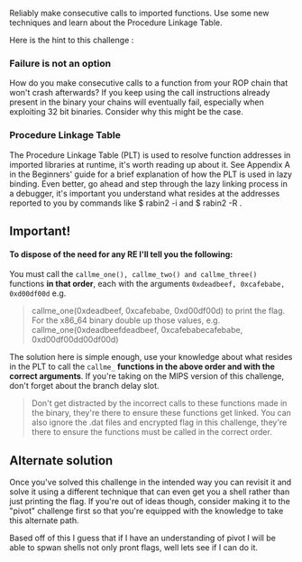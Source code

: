 Reliably make consecutive calls to imported functions.
Use some new techniques and learn about the Procedure Linkage Table.

Here is the hint to this challenge :

### Failure is not an option
How do you make consecutive calls to a function from your ROP chain that won't crash afterwards? If you keep using the call instructions already present in the binary your chains will eventually fail, especially when exploiting 32 bit binaries. Consider why this might be the case.

### Procedure Linkage Table
The Procedure Linkage Table (PLT) is used to resolve function addresses in imported libraries at runtime, it's worth reading up about it. See Appendix A in the Beginners' guide for a brief explanation of how the PLT is used in lazy binding. Even better, go ahead and step through the lazy linking process in a debugger, it's important you understand what resides at the addresses reported to you by commands like $ rabin2 -i <binary> and $ rabin2 -R .

Important!
---
#### To dispose of the need for any RE I'll tell you the following:
You must call the `callme_one(), callme_two() and callme_three()` functions **in that order**, each with the arguments `0xdeadbeef, 0xcafebabe, 0xd00df00d` e.g. 

> callme_one(0xdeadbeef, 0xcafebabe, 0xd00df00d) to print the flag. For the x86_64 binary double up those values, e.g. callme_one(0xdeadbeefdeadbeef, 0xcafebabecafebabe, 0xd00df00dd00df00d)

The solution here is simple enough, use your knowledge about what resides in the PLT to call the `callme_` **functions in the above order and with the correct arguments**. If you're taking on the MIPS version of this challenge, don't forget about the branch delay slot.

> Don't get distracted by the incorrect calls to these functions made in the binary, they're there to ensure these functions get linked. You can also ignore the .dat files and encrypted flag in this challenge, they're there to ensure the functions must be called in the correct order.

Alternate solution
---
Once you've solved this challenge in the intended way you can revisit it and solve it using a different technique that can even get you a shell rather than just printing the flag. If you're out of ideas though, consider making it to the "pivot" challenge first so that you're equipped with the knowledge to take this alternate path.

Based off of this I guess that if I have an understanding of pivot I will be able to spwan shells not only pront flags, well lets see if I can do it.